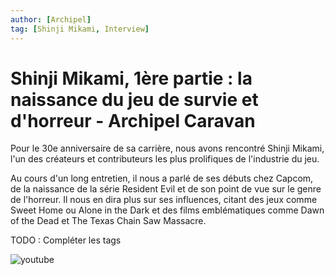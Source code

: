 ```yaml
---
author: [Archipel]
tag: [Shinji Mikami, Interview]
---
```


# Shinji Mikami, 1ère partie : la naissance du jeu de survie et d'horreur - Archipel Caravan

Pour le 30e anniversaire de sa carrière, nous avons rencontré Shinji Mikami, l'un des créateurs et contributeurs les plus prolifiques de l'industrie du jeu.

Au cours d'un long entretien, il nous a parlé de ses débuts chez Capcom, de la naissance de la série Resident Evil et de son point de vue sur le genre de l'horreur. Il nous en dira plus sur ses influences, citant des jeux comme Sweet Home ou Alone in the Dark et des films emblématiques comme Dawn of the Dead et The Texas Chain Saw Massacre.

TODO : Compléter les tags

![youtube](https://www.youtube.com/watch?v=NKYX3GstHlw&hl=fr&cc_lang_pref=fr&cc=1)
